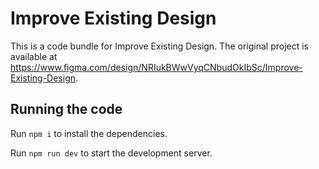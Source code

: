 
  # Improve Existing Design

  This is a code bundle for Improve Existing Design. The original project is available at https://www.figma.com/design/NRIukBWwVyqCNbudOkIbSc/Improve-Existing-Design.

  ## Running the code

  Run `npm i` to install the dependencies.

  Run `npm run dev` to start the development server.
  